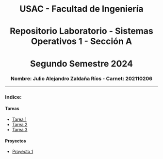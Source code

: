 # <div align="center">USAC - Facultad de Ingeniería </div>
# <div align="center">Repositorio Laboratorio - Sistemas Operativos 1 - Sección A</div>
# <div align="center">Segundo Semestre 2024 </div>
###  <div align="center">Nombre: Julio Alejandro Zaldaña Ríos - Carnet: 202110206</div>

____

### Indice:

#### Tareas

* [Tarea 1](./tarea1/)
* [Tarea 2](./tarea2/)
* [Tarea 3](./tarea3/)

#### Proyectos

* [Proyecto 1](./Proyecto1/)